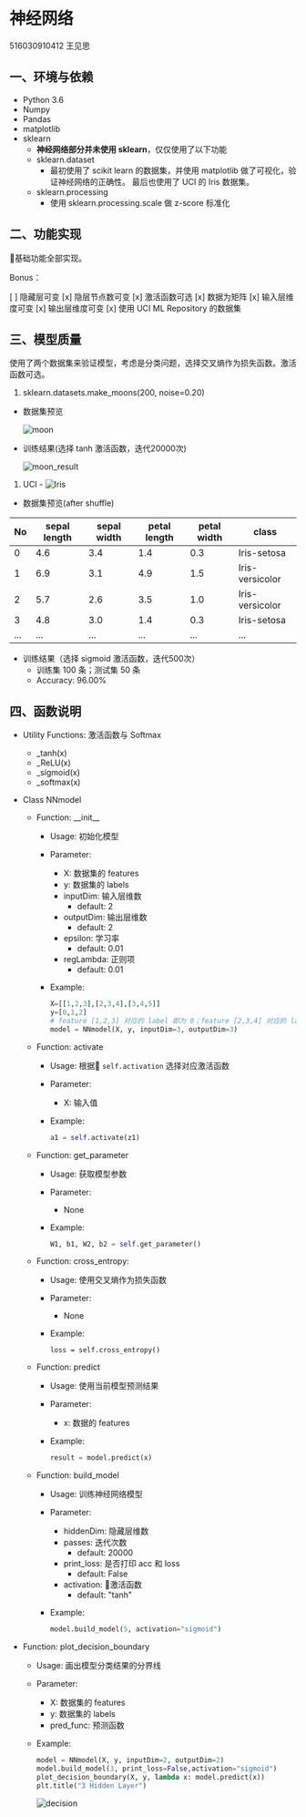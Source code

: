 # 神经网络

516030910412 王见思

## 一、环境与依赖
- Python 3.6
- Numpy
- Pandas
- matplotlib
- sklearn
    - <b>神经网络部分并未使用 sklearn</b>，仅仅使用了以下功能
    - sklearn.dataset
        - 最初使用了 scikit learn 的数据集，并使用 matplotlib 做了可视化，验证神经网络的正确性。 最后也使用了 UCI 的 Iris 数据集。
    - sklearn.processing
        - 使用 sklearn.processing.scale 做 z-score 标准化

## 二、功能实现

基础功能全部实现。

Bonus：

[ ] 隐藏层可变
[x] 隐层节点数可变
[x] 激活函数可选
[x] 数据为矩阵
[x] 输入层维度可变
[x] 输出层维度可变
[x] 使用 UCI ML Repository 的数据集

## 三、模型质量

使用了两个数据集来验证模型，考虑是分类问题，选择交叉熵作为损失函数。激活函数可选。

1. sklearn.datasets.make_moons(200, noise=0.20)
- 数据集预览
  
    ![moon](./image/moon.png)
    
- 训练结果(选择 tanh 激活函数，迭代20000次)

    ![moon_result](./image/moon_result.png)

1. UCI - ![Iris](https://archive.ics.uci.edu/ml/datasets/Iris) 
- 数据集预览(after shuffle)
  
| No | sepal length | sepal width | petal length | petal width | class |
|----|--------------|-------------|--------------|-------------|-------|
| 0 | 4.6 | 3.4 | 1.4 | 0.3 | Iris-setosa |
| 1 | 6.9 | 3.1 | 4.9 | 1.5 | Iris-versicolor |
| 2 | 5.7 | 2.6 | 3.5 | 1.0 | Iris-versicolor |
| 3 | 4.8 | 3.0 | 1.4 | 0.3 | Iris-setosa |
| ... | ... | ... | ... | ... | ... |

- 训练结果（选择 sigmoid 激活函数，迭代500次）
    - 训练集 100 条；测试集 50 条
    - Accuracy: 96.00%

## 四、函数说明
- Utility Functions: 激活函数与 Softmax
    - _tanh(x)
    - _ReLU(x)
    - _sigmoid(x)
    - _softmax(x)

- Class NNmodel
    - Function: \_\_init\_\_
        - Usage: 初始化模型
        - Parameter:
            - X: 数据集的 features
            - y: 数据集的 labels
            - inputDim: 输入层维数
                - default: 2
            - outputDim: 输出层维数
                - default: 2
            - epsilon: 学习率
                - default: 0.01
            - regLambda: 正则项
                - default: 0.01
        - Example:

            ``` python
            X=[[1,2,3],[2,3,4],[3,4,5]]
            y=[0,1,2]
            # feature [1,2,3] 对应的 label 即为 0；feature [2,3,4] 对应的 label 即为 1
            model = NNmodel(X, y, inputDim=3, outputDim=3)
            ```
    - Function: activate
        - Usage: 根据 `self.activation` 选择对应激活函数
        - Parameter: 
            - X: 输入值
        - Example:

            ``` python
            a1 = self.activate(z1)
            ```
    - Function: get_parameter
        - Usage: 获取模型参数
        - Parameter:
            - None
        - Example:

            ``` python
            W1, b1, W2, b2 = self.get_parameter()
            ```
    - Function: cross_entropy:
        - Usage: 使用交叉熵作为损失函数
        - Parameter:
            - None
        - Example:

            ``` pyhon
            loss = self.cross_entropy()
            ```
    - Function: predict
        - Usage: 使用当前模型预测结果
        - Parameter:
            - x: 数据的 features
        - Example:

            ``` python
            result = model.predict(x)
            ```
    - Function: build_model
        - Usage: 训练神经网络模型
        - Parameter:
            - hiddenDim: 隐藏层维数
            - passes: 迭代次数
                - default: 20000
            - print_loss: 是否打印 acc 和 loss
                - default: False
            - activation: 激活函数
                - default: "tanh"
        - Example:
            
            ``` python
            model.build_model(5, activation="sigmoid")
            ```
- Function: plot_decision_boundary
    - Usage: 画出模型分类结果的分界线
    - Parameter: 
        - X: 数据集的 features
        - y: 数据集的 labels
        - pred_func: 预测函数
    - Example:

        ``` python
        model = NNmodel(X, y, inputDim=2, outputDim=2)
        model.build_model(3, print_loss=False,activation="sigmoid")
        plot_decision_boundary(X, y, lambda x: model.predict(x))
        plt.title("3 Hidden Layer")
        ```

        ![decision](./image/decision.png)